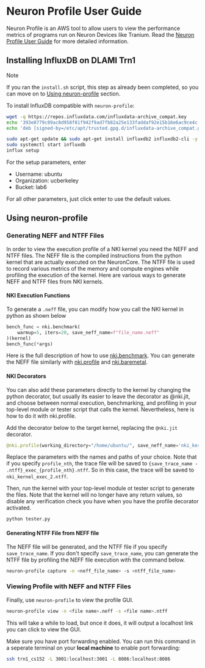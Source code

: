 # Neuron Profile User Guide
Neuron Profile is an AWS tool to allow users to view the performance metrics of programs run on Neuron Devices like Tranium. Read the [Neuron Profile User Guide](https://awsdocs-neuron.readthedocs-hosted.com/en/latest/tools/neuron-sys-tools/neuron-profile-user-guide.html) for more detailed information.

## Installing InfluxDB on DLAMI Trn1

> [!NOTE]
>
> If you ran the `install.sh` script, this step as already been completed, so you can move on to [Using neuron-profile](#using-neuron-profile) section.

To install InfluxDB compatible with `neuron-profile`:
```bash
wget -q https://repos.influxdata.com/influxdata-archive_compat.key
echo '393e8779c89ac8d958f81f942f9ad7fb82a25e133faddaf92e15b16e6ac9ce4c influxdata-archive_compat.key' | sha256sum -c && cat influxdata-archive_compat.key | gpg --dearmor | sudo tee /etc/apt/trusted.gpg.d/influxdata-archive_compat.gpg > /dev/null
echo 'deb [signed-by=/etc/apt/trusted.gpg.d/influxdata-archive_compat.gpg] https://repos.influxdata.com/debian stable main' | sudo tee /etc/apt/sources.list.d/influxdata.list

sudo apt-get update && sudo apt-get install influxdb2 influxdb2-cli -y
sudo systemctl start influxdb
influx setup
```

For the setup parameters, enter
- Username: ubuntu
- Organization: ucberkeley
- Bucket: lab6

For all other parameters, just click enter to use the default values.

## Using neuron-profile

### Generating NEFF and NTFF Files
In order to view the execution profile of a NKI kernel you need the NEFF and NTFF files. The NEFF file is the compiled instructions from the python kernel that are actually executed on the NeuronCore. The NTFF file is used to record various metrics of the memory and compute engines while profiling the execution of the kernel. Here are various ways to generate NEFF and NTFF files from NKI kernels.

#### NKI Execution Functions
To generate a `.neff` file, you can modify how you call the NKI kernel in python as shown below
```python
bench_func = nki.benchmark(
    warmup=5, iters=20, save_neff_name=f"file_name.neff"
)(kernel)
bench_func(*args)
```
Here is the full description of how to use [nki.benchmark](https://awsdocs-neuron.readthedocs-hosted.com/en/latest/general/nki/api/generated/nki.benchmark.html#nki.benchmark). You can generate the NEFF file similarly with [nki.profile](https://awsdocs-neuron.readthedocs-hosted.com/en/latest/general/nki/api/generated/nki.profile.html#nki.profile) and [nki.baremetal](https://awsdocs-neuron.readthedocs-hosted.com/en/latest/general/nki/api/generated/nki.baremetal.html#nki.baremetal).

#### NKI Decorators
You can also add these parameters directly to the kernel by changing the python decorator, but usually its easier to leave the decorator as @nki.jit, and choose between normal execution, benchmarking, and profiling in your top-level module or tester script that calls the kernel. Nevertheless, here is how to do it with nki.profile.

Add the decorator below to the target kernel, replacing the `@nki.jit` decorator.
```python
@nki.profile(working_directory="/home/ubuntu/", save_neff_name='nki_kernel.neff', save_trace_name='nki_kernel.ntff', profile_nth=2)
```
Replace the parameters with the names and paths of your choice. Note that if you specify `profile_nth`, the trace file will be saved to `{save_trace_name - .ntff}_exec_{profile_nth}.ntff`. So in this case, the trace will be saved to `nki_kernel_exec_2.ntff`.

Then, run the kernel with your top-level module ot tester script to generate the files. Note that the kernel will no longer have any return values, so disable any verification check you have when you have the profile decorator activated. 
```bash
python tester.py
```

#### Generating NTFF File from NEFF file
The NEFF file will be generated, and the NTFF file if you specify `save_trace_name`. If you don't specify `save_trace_name`, you can generate the NTFF file by profiling the NEFF file execution with the command below.
```bash
neuron-profile capture -n <neff_file_name> -s <ntff_file_name>
```

### Viewing Profile with NEFF and NTFF Files
Finally, use `neuron-profile` to view the profile GUI.
```bash
neuron-profile view -n <file name>.neff -s <file name>.ntff
```
This will take a while to load, but once it does, it will output a localhost link you can click to view the GUI.

Make sure you have port forwarding enabled. You can run this command in a seperate terminal on your **local machine** to enable port forwarding:
```bash
ssh trn1_cs152 -L 3001:localhost:3001 -L 8086:localhost:8086
```
